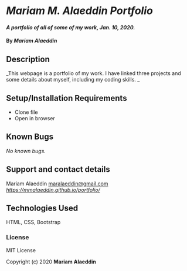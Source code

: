 # _Mariam M. Alaeddin Portfolio_

#### _A portfolio of all of some of my work, Jan. 10, 2020._

#### By _**Mariam Alaeddin**_

## Description

_This webpage is a portfolio of my work.  I have linked three projects and some details about myself, including my coding skills. _

## Setup/Installation Requirements

* Clone file
* Open in browser



## Known Bugs

_No known bugs._

## Support and contact details

Mariam Alaeddin
maralaeddin@gmail.com
_https://mmalaeddin.github.io/portfolio/_

## Technologies Used

HTML, CSS, Bootstrap

### License

MIT License

Copyright (c) 2020 **Mariam Alaeddin**
